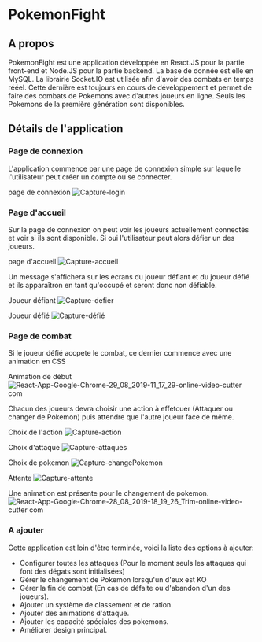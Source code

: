 # PokemonFight

## A propos

PokemonFight est une application développée en React.JS pour la partie front-end et Node.JS pour la partie backend. La base de donnée est elle en MySQL. La librairie Socket.IO est utilisée afin d'avoir des combats en temps rééel. Cette dernière est toujours en cours de développement et permet de faire des combats de Pokemons avec d'autres joueurs en ligne.
Seuls les Pokemons de la première génération sont disponibles.

## Détails de l'application

### Page de connexion

L'application commence par une page de connexion simple sur laquelle l'utilisateur peut créer un compte ou se connecter.

page de connexion
![Capture-login](https://user-images.githubusercontent.com/32487884/63873384-c7d3e500-c9bf-11e9-969c-6fb6e1d77ea7.JPG)


### Page d'accueil

Sur la page de connexion on peut voir les joueurs actuellement connectés et voir si ils sont disponible. Si oui l'utilisateur peut alors défier un des joueurs.

page d'accueil
![Capture-accueil](https://user-images.githubusercontent.com/32487884/63872225-b984c980-c9bd-11e9-8329-a916cac847d8.JPG)

Un message s'affichera sur les ecrans du joueur défiant et du joueur défié et ils apparaîtron en tant qu'occupé et seront donc non défiable.

Joueur défiant
![Capture-defier](https://user-images.githubusercontent.com/32487884/63872251-c99ca900-c9bd-11e9-922f-55115f5a2c63.JPG)

Joueur défié
![Capture-défié](https://user-images.githubusercontent.com/32487884/63872278-d1f4e400-c9bd-11e9-80cf-82bc0f45624c.JPG)

### Page de combat

Si le joueur défié accpete le combat, ce dernier commence avec une animation en CSS

Animation de début
![React-App-Google-Chrome-29_08_2019-11_17_29-_online-video-cutter com_](https://user-images.githubusercontent.com/32487884/63928112-53e11d80-ca4f-11e9-959f-67fdba5134b0.gif)

Chacun des joueurs devra choisir une action à effetcuer (Attaquer ou changer de Pokemon) puis attendre que l'autre joueur face de même.

Choix de l'action
![Capture-action](https://user-images.githubusercontent.com/32487884/63872415-f2bd3980-c9bd-11e9-8018-c98c9b3ea63f.JPG)

Choix d'attaque
![Capture-attaques](https://user-images.githubusercontent.com/32487884/63872569-344de480-c9be-11e9-8f4e-79105dc6a7d1.JPG)

Choix de pokemon
![Capture-changePokemon](https://user-images.githubusercontent.com/32487884/63872588-3ca61f80-c9be-11e9-82c4-8eb79b5dbdc5.JPG)

Attente
![Capture-attente](https://user-images.githubusercontent.com/32487884/63872975-ff8e5d00-c9be-11e9-95cc-de358ea67abd.JPG)

Une animation est présente pour le changement de pokemon.
![React-App-Google-Chrome-28_08_2019-18_19_26_Trim-_online-video-cutter com_](https://user-images.githubusercontent.com/32487884/63922569-3909ab80-ca45-11e9-9cb8-5e59dc2580fc.gif)

### A ajouter

Cette application est loin d'être terminée, voici la liste des options à ajouter:
* Configurer toutes les attaques (Pour le moment seuls les attaques qui font des dégats sont initialisées)
* Gérer le changement de Pokemon lorsqu'un d'eux est KO
* Gérer la fin de combat (En cas de défaite ou d'abandon d'un des joueurs).
* Ajouter un système de classement et de ration.
* Ajouter des animations d'attaque.
* Ajouter les capacité spéciales des pokemons.
* Améliorer design principal.
